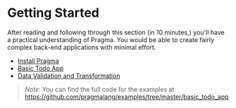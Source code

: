 # Getting Started

After reading and following through this section (in 10 minutes,) you'll have a practical understanding of Pragma. You would be able to create fairly complex back-end applications with minimal effort.

- [Install Pragma](./install-pragma.md)
- [Basic Todo App](./basic-todo-app.md)
- [Data Validation and Transformation](./data-validation-and-transformation.md)

> *Note*: You can find the full code for the examples at https://github.com/pragmalang/examples/tree/master/basic_todo_app